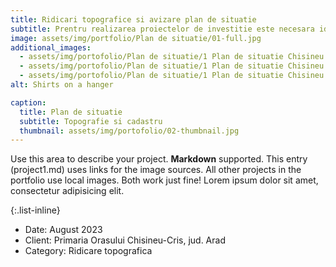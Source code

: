 ```yaml
---
title: Ridicari topografice si avizare plan de situatie
subtitle: Prentru realizarea proiectelor de investitie este necesara identificarea zonei impreuna cu toate caracteristicile particulare. Pentru acest lucru, este necesar realizarea unui plan de situatie, in functie de dimensiunile proiectului si dimnesiunea zonei de studiu.
image: assets/img/portfolio/Plan de situatie/01-full.jpg
additional_images:
  - assets/img/portofolio/Plan de situatie/1 Plan de situatie Chisineu Cris1.jpg
  - assets/img/portofolio/Plan de situatie/1 Plan de situatie Chisineu Cris2.jpg
  - assets/img/portofolio/Plan de situatie/1 Plan de situatie Chisineu Cris3.jpg
alt: Shirts on a hanger

caption:
  title: Plan de situatie
  subtitle: Topografie si cadastru
  thumbnail: assets/img/portofolio/02-thumbnail.jpg
---
```

Use this area to describe your project. **Markdown** supported. This entry (project1.md) uses links for the image sources. All other projects in the portfolio use local images. Both work just fine! Lorem ipsum dolor sit amet, consectetur adipisicing elit. 

{:.list-inline}
- Date: August 2023
- Client: Primaria Orasului Chisineu-Cris, jud. Arad
- Category: Ridicare topografica

